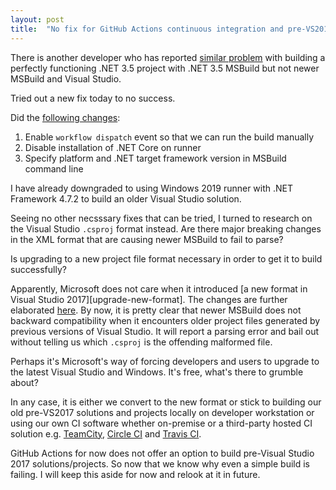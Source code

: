 ```yaml
---
layout: post
title:  "No fix for GitHub Actions continuous integration and pre-VS2017 projects"
---
```


There is another developer who has reported 
[similar problem][root-element-missing] with building a perfectly functioning 
.NET 3.5 project with .NET 3.5 MSBuild but not newer MSBuild and Visual Studio.

Tried out a new fix today to no success.

Did the [following changes][commit]:

1. Enable `workflow dispatch` event so that we can run the build manually
2. Disable installation of .NET Core on runner
3. Specify platform and .NET target framework version in MSBuild command line

I have already downgraded to using Windows 2019 runner with .NET Framework 4.7.2
to build an older Visual Studio solution.

Seeing no other necsssary fixes that can be tried, I turned to research on the
Visual Studio `.csproj` format instead. Are there major breaking changes in the
XML format that are causing newer MSBuild to fail to parse?

Is upgrading to a new project file format necessary in order to get it to build 
successfully?

Apparently, Microsoft does not care when it introduced 
[a new format in Visual Studio 2017][upgrade-new-format]. The changes are 
further elaborated [here][new-format]. By now, it is pretty clear that newer 
MSBuild does not backward compatibility when it encounters older project files 
generated by previous versions of Visual Studio. It will report a parsing error
and bail out without telling us which `.csproj` is the offending malformed file. 

Perhaps it's Microsoft's way of forcing developers and users to upgrade to the 
latest Visual Studio and Windows. It's free, what's there to grumble about?

In any case, it is either we convert to the new format or stick to building our
old pre-VS2017 solutions and projects locally on developer workstation or using 
our own CI software whether on-premise or a third-party hosted CI solution e.g.
[TeamCity](https://www.jetbrains.com/teamcity/), 
[Circle CI](https://circleci.com/) and 
[Travis CI](https://www.travis-ci.com/).

GitHub Actions for now does not offer an option to build pre-Visual Studio 2017
solutions/projects. So now that we know why even a simple build is failing. I
will keep this aside for now and relook at it in future.

[root-element-missing]: https://stackoverflow.com/questions/57557633/the-project-file-could-not-be-loaded-root-element-is-missing
[commit]: https://github.com/gyk4j/wreck-net/commit/911abeca303e449ff1c2be8aced67b08c11c2acc
[ugrade-new-format]: https://www.hanselman.com/blog/upgrading-an-existing-net-project-files-to-the-lean-new-csproj-format-from-net-core
[new-format]: https://natemcmaster.com/blog/2017/03/09/vs2015-to-vs2017-upgrade/
